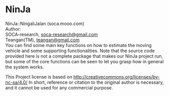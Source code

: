 # NinJa
NinJa::NingaliJalan (soca.mooo.com)
<br>
Author:
<br>
SOCA-research, soca-research@gmail.com
<br>
Teangan(TM), teangan@gmail.com
<br>
You can find some main key functions on how to estimate the moving vehicle and some supporting functionalities.
Note that the source code provided here is not a complete package that makes our NinJa project run, but some of the core functions can be seen to let you grasp how in general the system works.

This Project license is based on http://creativecommons.org/licenses/by-nc-sa/4.0/
In short, reference or citation to the original author is necessary, and it cannot be used for any commercial purpose.
